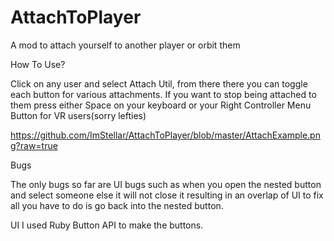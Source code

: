 # AttachToPlayer

A mod to attach yourself to another player or orbit them

How To Use?

Click on any user and select Attach Util, from there there you can toggle each button for various attachments. If you want to stop being attached to them press either Space on your keyboard or your Right Controller Menu Button for VR users(sorry lefties)

https://github.com/ImStellar/AttachToPlayer/blob/master/AttachExample.png?raw=true

Bugs

The only bugs so far are UI bugs such as when you open the nested button and select someone else it will not close it resulting in an overlap of UI to fix all you have to do is go back into the nested button.

UI
I used Ruby Button API to make the buttons.
